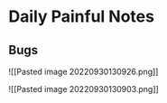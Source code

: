 # Daily Painful Notes
## Bugs

![[Pasted image 20220930130926.png]]


![[Pasted image 20220930130903.png]]